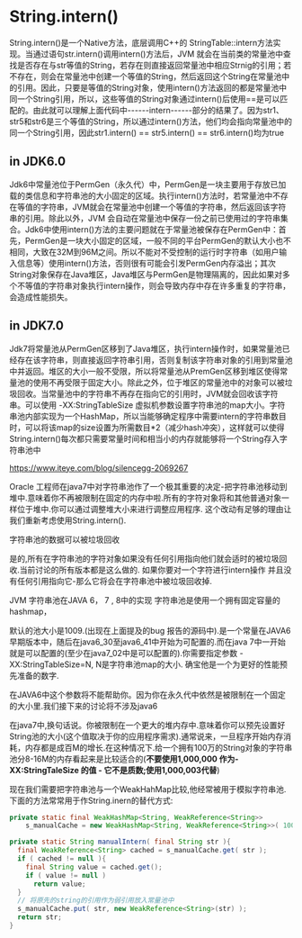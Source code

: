 # String.intern()

   String.intern()是一个Native方法，底层调用C++的 StringTable::intern方法实现。当通过语句str.intern()调用intern()方法后，JVM 就会在当前类的常量池中查找是否存在与str等值的String，若存在则直接返回常量池中相应Strnig的引用；若不存在，则会在常量池中创建一个等值的String，然后返回这个String在常量池中的引用。因此，只要是等值的String对象，使用intern()方法返回的都是常量池中同一个String引用，所以，这些等值的String对象通过intern()后使用==是可以匹配的。由此就可以理解上面代码中------intern------部分的结果了。因为str1、str5和str6是三个等值的String，所以通过intern()方法，他们均会指向常量池中的同一个String引用，因此str1.intern() == str5.intern() == str6.intern()均为true



## in JDK6.0

 Jdk6中常量池位于PermGen（永久代）中，PermGen是一块主要用于存放已加载的类信息和字符串池的大小固定的区域。执行intern()方法时，若常量池中不存在等值的字符串，JVM就会在常量池中创建一个等值的字符串，然后返回该字符串的引用。除此以外，JVM 会自动在常量池中保存一份之前已使用过的字符串集合。Jdk6中使用intern()方法的主要问题就在于常量池被保存在PermGen中：首先，PermGen是一块大小固定的区域，一般不同的平台PermGen的默认大小也不相同，大致在32M到96M之间。所以不能对不受控制的运行时字符串（如用户输入信息等）使用intern()方法，否则很有可能会引发PermGen内存溢出；其次String对象保存在Java堆区，Java堆区与PermGen是物理隔离的，因此如果对多个不等值的字符串对象执行intern操作，则会导致内存中存在许多重复的字符串，会造成性能损失。



## in JDK7.0

Jdk7将常量池从PermGen区移到了Java堆区，执行intern操作时，如果常量池已经存在该字符串，则直接返回字符串引用，否则复制该字符串对象的引用到常量池中并返回。堆区的大小一般不受限，所以将常量池从PremGen区移到堆区使得常量池的使用不再受限于固定大小。除此之外，位于堆区的常量池中的对象可以被垃圾回收。当常量池中的字符串不再存在指向它的引用时，JVM就会回收该字符串。可以使用 -XX:StringTableSize 虚拟机参数设置字符串池的map大小。字符串池内部实现为一个HashMap，所以当能够确定程序中需要intern的字符串数目时，可以将该map的size设置为所需数目*2（减少hash冲突），这样就可以使得String.intern()每次都只需要常量时间和相当小的内存就能够将一个String存入字符串池中



 https://www.iteye.com/blog/silencegg-2069267 

 Oracle 工程师在java7中对字符串池作了一个极其重要的决定-把字符串池移动到堆中.意味着你不再被限制在固定的内存中啦.所有的字符对象将和其他普通对象一样位于堆中.你可以通过调整堆大小来进行调整应用程序.   这个改动有足够的理由让我们重新考虑使用String.intern(). 



 字符串池的数据可以被垃圾回收 

 是的,所有在字符串池的字符对象如果没有任何引用指向他们就会适时的被垃圾回收.当前讨论的所有版本都是这么做的. 如果你要对一个字符进行intern操作 并且没有任何引用指向它-那么它将会在字符串池中被垃圾回收掉. 

 JVM 字符串池在JAVA 6， 7 , 8中的实现   字符串池是使用一个拥有固定容量的hashmap， 

 默认的池大小是1009.(出现在上面提及的bug 报告的源码中).是一个常量在JAVA6早期版本中，随后在java6_30至java6_41中开始为可配置的.而在java 7中一开始就是可以配置的(至少在java7_02中是可以配置的).你需要指定参数 -XX:StringTableSize=N,  N是字符串池map的大小. 确宝他是一个为更好的性能预先准备的数字. 

 在JAVA6中这个参数将不能帮助你。因为你在永久代中依然是被限制在一个固定的大小里.我们接下来的讨论将不涉及java6 

  在java7中,换句话说。你被限制在一个更大的堆内存中.意味着你可以预先设置好String池的大小(这个值取决于你的应用程序需求).通常说来，一旦程序开始内存消耗，内存都是成百M的增长.在这种情况下.给一个拥有100万的String对象的字符串池分8-16M的内存看起来是比较适合的(**不要使用1,000,000 作为-XX:StringTaleSize 的值 - 它不是质数;使用1,000,003代替**) 



现在我们需要把字符串池与一个WeakHahMap比较,他经常被用于模拟字符串池.下面的方法常常用于作String.inern的替代方式:

```java
private static final WeakHashMap<String, WeakReference<String>> 
    s_manualCache = new WeakHashMap<String, WeakReference<String>>( 100000 );

private static String manualIntern( final String str ){
  final WeakReference<String> cached = s_manualCache.get( str );
  if ( cached != null ){
    final String value = cached.get();
 	if ( value != null )
      return value;
  }
  // 将原先的string的引用作为弱引用放入常量池中
  s_manualCache.put( str, new WeakReference<String>(str) );
  return str;
}
```





 